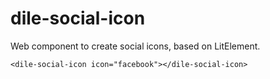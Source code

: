 # dile-social-icon

Web component to create social icons, based on LitElement.

```
<dile-social-icon icon="facebook"></dile-social-icon>
```

